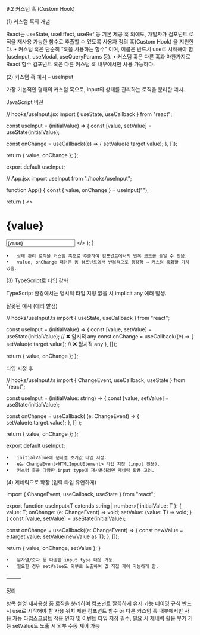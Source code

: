 9.2 커스텀 훅 (Custom Hook)

(1) 커스텀 훅의 개념

React는 useState, useEffect, useRef 등 기본 제공 훅 외에도, 개발자가 컴포넌트 로직을 재사용 가능한 함수로 추출할 수 있도록 사용자 정의 훅(Custom Hook) 을 지원한다.
	•	커스텀 훅은 단순히 “훅을 사용하는 함수” 이며, 이름은 반드시 use로 시작해야 함 (useInput, useModal, useQueryParams 등).
	•	커스텀 훅은 다른 훅과 마찬가지로 React 함수 컴포넌트 혹은 다른 커스텀 훅 내부에서만 사용 가능하다.

(2) 커스텀 훅 예시 – useInput

가장 기본적인 형태의 커스텀 훅으로, input의 상태를 관리하는 로직을 분리한 예시.

JavaScript 버전

// hooks/useInput.jsx
import { useState, useCallback } from "react";

const useInput = (initialValue) => {
  const [value, setValue] = useState(initialValue);

  const onChange = useCallback((e) => {
    setValue(e.target.value);
  }, []);

  return { value, onChange };
};

export default useInput;

// App.jsx
import useInput from "./hooks/useInput";

function App() {
  const { value, onChange } = useInput("");

  return (
    <>
      <h1>{value}</h1>
      <input value={value} onChange={onChange} />
    </>
  );
}

	•	상태 관리 로직을 커스텀 훅으로 추출하여 컴포넌트에서의 반복 코드를 줄일 수 있음.
	•	value, onChange 패턴은 폼 컴포넌트에서 반복적으로 등장함 → 커스텀 훅화할 가치 있음.

(3) TypeScript로 타입 강화

TypeScript 환경에서는 명시적 타입 지정 없을 시 implicit any 에러 발생.

잘못된 예시 (에러 발생)

// hooks/useInput.ts
import { useState, useCallback } from "react";

const useInput = (initialValue) => {
  const [value, setValue] = useState(initialValue); // ❌ 암시적 any
  const onChange = useCallback((e) => {
    setValue(e.target.value); // ❌ 암시적 any
  }, []);

  return { value, onChange };
};

타입 지정 후

// hooks/useInput.ts
import { ChangeEvent, useCallback, useState } from "react";

const useInput = (initialValue: string) => {
  const [value, setValue] = useState(initialValue);

  const onChange = useCallback(
    (e: ChangeEvent<HTMLInputElement>) => {
      setValue(e.target.value);
    },
    []
  );

  return { value, onChange };
};

export default useInput;

	•	initialValue에 문자열 초기값 타입 지정.
	•	e는 ChangeEvent<HTMLInputElement> 타입 지정 (input 전용).
	•	커스텀 훅을 다양한 input type에 재사용하려면 제네릭 활용 고려.

(4) 제네릭으로 확장 (입력 타입 유연하게)

import { ChangeEvent, useCallback, useState } from "react";

export function useInput<T extends string | number>(
  initialValue: T
): {
  value: T;
  onChange: (e: ChangeEvent<HTMLInputElement>) => void;
  setValue: (value: T) => void;
} {
  const [value, setValue] = useState<T>(initialValue);

  const onChange = useCallback((e: ChangeEvent<HTMLInputElement>) => {
    const newValue = e.target.value;
    setValue(newValue as T);
  }, []);

  return { value, onChange, setValue };
}

	•	문자열/숫자 등 다양한 input type 대응 가능.
	•	필요한 경우 setValue도 외부로 노출하여 값 직접 제어 가능하게 함.

⸻

정리

항목	설명
재사용성	폼 로직을 분리하여 컴포넌트 깔끔하게 유지 가능
네이밍 규칙	반드시 use로 시작해야 함
사용 위치 제한	컴포넌트 함수 or 다른 커스텀 훅 내부에서만 사용 가능
타입스크립트 적용	인자 및 이벤트 타입 지정 필수, 필요 시 제네릭 활용
부가 기능	setValue도 노출 시 외부 수동 제어 가능
